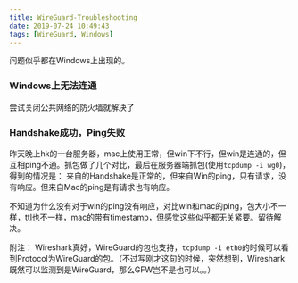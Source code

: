 ```yaml
---
title: WireGuard-Troubleshooting
date: 2019-07-24 10:49:43
tags: [WireGuard, Windows]
---
```


问题似乎都在Windows上出现的。

### Windows上无法连通

尝试关闭公共网络的防火墙就解决了


### Handshake成功，Ping失败

昨天晚上hk的一台服务器，mac上使用正常，但win下不行，但win是连通的，但互相ping不通。抓包做了几个对比，最后在服务器端抓包(使用`tcpdump -i wg0`)，得到的情况是：
来自的Handshake是正常的，但来自Win的ping，只有请求，没有响应。但来自Mac的ping是有请求也有响应。

不知道为什么没有对于win的ping没有响应，对比win和mac的ping，包大小不一样，ttl也不一样，mac的带有timestamp，但感觉这些似乎都无关紧要。留待解决。

附注：
Wireshark真好，WireGuard的包也支持，`tcpdump -i eth0`的时候可以看到Protocol为WireGuard的包。（不过写刚才这句的时候，突然想到，Wireshark既然可以监测到是WireGuard，那么GFW岂不是也可以。。）